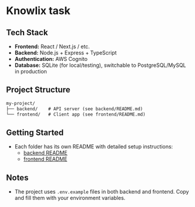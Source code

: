 # Knowlix task

## Tech Stack
- **Frontend:** React / Next.js / etc.
- **Backend:** Node.js + Express + TypeScript
- **Authentication:** AWS Cognito
- **Database:** SQLite (for local/testing), switchable to PostgreSQL/MySQL in production

## Project Structure

```markdown
my-project/
├── backend/    # API server (see backend/README.md)
└── frontend/   # Client app (see frontend/README.md)
```


## Getting Started
- Each folder has its own README with detailed setup instructions:
  - [backend README](backend/README.md)
  - [frontend README](frontend/README.md)

## Notes
- The project uses `.env.example` files in both backend and frontend. Copy and fill them with your environment variables.
